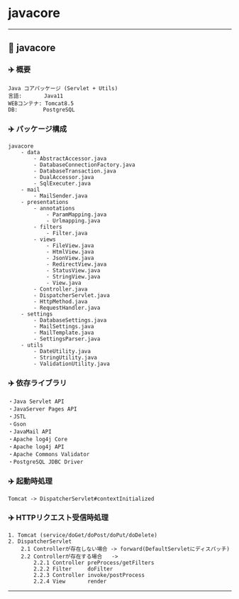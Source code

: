 # javacore
 

---------------------------------------------------------

## 🚀 javacore

### ✈️ 概要<br>
    Java コアパッケージ (Servlet + Utils)
    言語:       Java11
    WEBコンテナ: Tomcat8.5
    DB:        PostgreSQL

### ✈️ パッケージ構成<br>
    javacore
        - data
            - AbstractAccessor.java
            - DatabaseConnectionFactory.java
            - DatabaseTransaction.java
            - DualAccessor.java
            - SqlExecuter.java
        - mail
            - MailSender.java
        - presentations
            - annotations
                - ParamMapping.java
                - Urlmapping.java
            - filters
                - Filter.java
            - views
                - FileView.java
                - HtmlView.java
                - JsonView.java
                - RedirectView.java
                - StatusView.java
                - StringView.java
                - View.java
            - Controller.java
            - DispatcherServlet.java
            - HttpMethod.java
            - RequestHandler.java
        - settings
            - DatabaseSettings.java
            - MailSettings.java
            - MailTemplate.java
            - SettingsParser.java
        - utils
            - DateUtility.java
            - StringUtility.java
            - ValidationUtility.java

### ✈️ 依存ライブラリ<br>
    ・Java Servlet API
    ・JavaServer Pages API
    ・JSTL
    ・Gson
    ・JavaMail API
    ・Apache log4j Core
    ・Apache log4j API
    ・Apache Commons Validator
    ・PostgreSQL JDBC Driver

### ✈️ 起動時処理<br>
    Tomcat -> DispatcherServlet#contextInitialized

### ✈️ HTTPリクエスト受信時処理<br>
    1. Tomcat (service/doGet/doPost/doPut/doDelete)
    2. DispatcherServlet
        2.1 Controllerが存在しない場合 -> forward(DefaultServletにディスパッチ)
        2.2 Controllerが存在する場合   ->
            2.2.1 Controller preProcess/getFilters
            2.2.2 Filter     doFilter
            2.2.3 Controller invoke/postProcess
            2.2.4 View       render

---------------------------------------------------------
